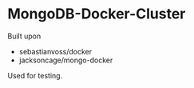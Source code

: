MongoDB-Docker-Cluster
======================

Built upon
 - sebastianvoss/docker
 - jacksoncage/mongo-docker
 

Used for testing. 
